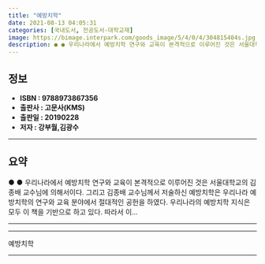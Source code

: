 ```yaml
---
title: "예방치학"
date: 2021-08-13 04:05:31
categories: [국내도서, 전공도서-대학교재]
image: https://bimage.interpark.com/goods_image/5/4/0/4/304815404s.jpg
description: ● ● 우리나라에서 예방치학 연구와 교육이 본격적으로 이루어진 것은 서울대학교의 김종배 교수님에 의해서이다. 그리고 김종배 교수님께서 저술하신 예방치학은 우리나라 예방치학의 연구와 교육 분야에서 절대적인 공헌을 하였다. 우리나라의 예방치학 지식은 모두 이 책을 기반으로 하고 있다.
---
```


## **정보**

- **ISBN : 9788973867356**
- **출판사 : 고문사(KMS)**
- **출판일 : 20190228**
- **저자 : 강부월,김광수**

------



## **요약**

●  ●  우리나라에서 예방치학 연구와 교육이 본격적으로 이루어진 것은 서울대학교의 김종배 교수님에 의해서이다. 그리고 김종배 교수님께서 저술하신 예방치학은 우리나라 예방치학의 연구와 교육 분야에서 절대적인 공헌을 하였다. 우리나라의 예방치학 지식은 모두 이 책을 기반으로 하고 있다. 따라서 이... 

------



------


예방치학 

------


